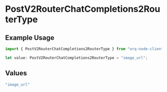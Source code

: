 # PostV2RouterChatCompletions2RouterType

## Example Usage

```typescript
import { PostV2RouterChatCompletions2RouterType } from "orq-node-client/models/operations";

let value: PostV2RouterChatCompletions2RouterType = "image_url";
```

## Values

```typescript
"image_url"
```